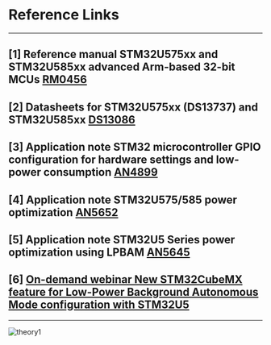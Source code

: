 # Reference Links

---

 ## [1] Reference manual STM32U575xx and STM32U585xx advanced Arm-based 32-bit MCUs [RM0456](https://www.st.com/resource/en/reference_manual/rm0456-stm32u575585-armbased-32bit-mcus-stmicroelectronics.pdf)

## [2] Datasheets for STM32U575xx (DS13737) and STM32U585xx [DS13086](https://www.st.com/resource/en/datasheet/stm32u585ai.pdf)

## [3] Application note STM32 microcontroller GPIO configuration for hardware settings and low-power consumption [AN4899](https://www.st.com/content/ccc/resource/technical/document/application_note/group0/13/c0/f6/6c/29/3b/47/b3/DM00315319/files/DM00315319.pdf/jcr:content/translations/en.DM00315319.pdf)

## [4] Application note STM32U575/585 power optimization [AN5652](https://www.st.com/resource/en/application_note/an5652-stm32u575585-power-optimization-stmicroelectronics.pdf)

## [5] Application note STM32U5 Series power optimization using LPBAM [AN5645](https://www.st.com/resource/en/application_note/an5645-stm32u5-series-power-optimization-using-lpbam-stmicroelectronics.pdf)

## [6] [On-demand webinar New STM32CubeMX feature for Low-Power Background Autonomous Mode configuration with STM32U5](https://content.st.com/new-stm32cubemx-feature-for-lpbam-configuration-with-stm32u5-webinar.html)

---

<p>

</p>

![theory1](./img/1101.png)